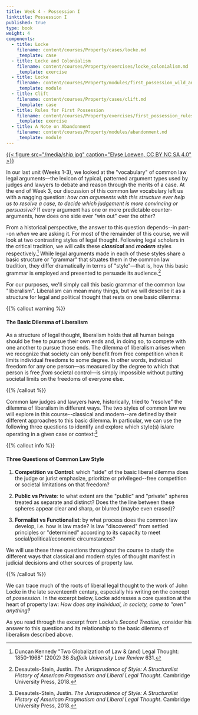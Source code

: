 ```yaml
---
title: Week 4 - Possession I
linktitle: Possession I
published: true
type: book
weight: 4
components:
  - title: Locke
    filename: content/courses/Property/cases/locke.md
    _template: case
  - title: Locke and Colonialism
    filename: content/courses/Property/exercises/locke_colonialism.md
    _template: exercise
  - title: Locke
    filename: content/courses/Property/modules/first_possession_wild_animals.md
    _template: module
  - title: Clift
    filename: content/courses/Property/cases/clift.md
    _template: case
  - title: Rules for First Possession
    filename: content/courses/Property/exercises/first_possession_rules.md
    _template: exercise
  - title: A Note on Abandonment
    filename: content/courses/Property/modules/abandonment.md
    _template: module
---
```


[{{< figure src="/media/ship.jpg" caption="Elyse Loewen, CC BY NC SA 4.0" >}}](../courses/property) 

In our last unit (Weeks 1-3), we looked at the "vocabulary" of common law legal arguments—the lexicon of typical, patterned argument types used by judges and lawyers to debate and reason through the merits of a case. At the end of Week 3, our discussion of this common law vocabulary left us with a nagging question: *how can arguments with this structure ever help us to resolve a case, to decide which judgement is more convincing or persuasive?* If every argument has one or more predictable counter-arguments, how does one side ever "win out" over the other?

From a historical perspective, the answer to this question depends--in part--on *when* we are asking it. For most of the remainder of this course, we will look at two contrasting styles of legal thought. Following legal scholars in the critical tradition, we will calls these ***classical*** and ***modern*** styles respectively.[^kennedy2002]  While legal arguments made in each of these styles share a basic structure or "grammar" that situates them in the common law tradition, they differ dramatically in terms of "style"—that is, how this basic grammar is employed and presented to persuade its audience.[^stein2018]

For our purposes, we'll simply call this basic grammar of the common law "liberalism". Liberalism can mean many things, but we will describe it as a structure for legal and political thought that rests on one basic dilemma:

{{% callout warning %}} 

#### The Basic Dilemma of Liberalism

As a structure of legal thought, liberalism holds that all human beings should be free to pursue their own ends and, in doing so, to compete with one another to pursue those ends. The dilemma of liberalism arises when we recognize that society can only benefit from free competition when it limits individual freedoms to some degree. In other words, individual freedom for any one person—as measured by the degree to which that person is free *from* societal control—is simply impossible without putting societal limits on the freedoms of everyone else.

{{% /callout %}} 

Common law judges and lawyers have, historically, tried to "resolve" the dilemma of liberalism in different ways. The two styles of common law we will explore in this course--classical and modern--are defined by their different approaches to this basic dilemma. In particular, we can use the following three questions to identify and explore which style(s) is/are operating in a given case or context:[^stein2018]

{{% callout info %}} 

#### Three Questions of Common Law Style

1. **Competition vs Control**: which "side" of the basic liberal dilemma does the judge or jurist emphasize, prioritize or privileged--free competition or societal limitations on that freedom?

2. **Public vs Private**: to what extent are the "public" and "private" spheres treated as separate and distinct? Does the the line between these spheres appear clear and sharp, or blurred (maybe even erased)? 

3. **Formalist vs Functionalist**: by what process does the common law develop, i.e. how is law made? Is law "discovered" from settled principles or "determined" according to its capacity to meet social/political/economic circumstances? 

We will use these three questions throughout the course to study the different ways that classical and modern styles of thought manifest in judicial decisions and other sources of property law.

{{% /callout %}} 

We can trace much of the roots of liberal legal thought to the work of John Locke in the late seventeenth century, especially his writing on the concept of *possession*. In the excerpt below, Locke addresses a core question at the heart of property law: *How does any individual, in society, come to "own" anything?*

As you read through the excerpt from Locke's *Second Treatise*, consider his answer to this question and its relationship to the basic dilemma of liberalism described above.

[^kennedy2002]: Duncan Kennedy "Two Globalization of Law & (and) Legal Thought: 1850-1968" (2002) 36 *Suffolk University Law Review* 631.

[^stein2018]: Desautels-Stein, Justin. *The Jurisprudence of Style: A Structuralist History of American Pragmatism and Liberal Legal Thought*. Cambridge University Press, 2018.


